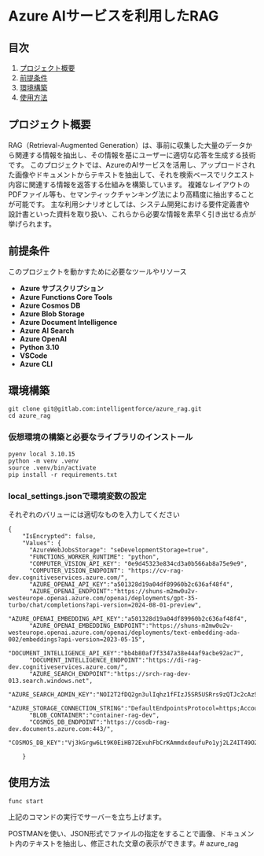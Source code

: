 # Azure AIサービスを利用したRAG 
 
 
## 目次
 
1. [プロジェクト概要](#プロジェクト概要)
2. [前提条件](#前提条件)
3. [環境構築](#環境構築)
4. [使用方法](#使用方法)
 
 
 
## プロジェクト概要
 
RAG（Retrieval-Augmented Generation）は、事前に収集した大量のデータから関連する情報を抽出し、その情報を基にユーザーに適切な応答を生成する技術です。
このプロジェクトでは、AzureのAIサービスを活用し、アップロードされた画像やドキュメントからテキストを抽出して、それを検索ベースでリクエスト内容に関連する情報を返答する仕組みを構築しています。
複雑なレイアウトのPDFファイル等も、セマンティックチャンキング法により高精度に抽出することが可能です。
主な利用シナリオとしては、システム開発における要件定義書や設計書といった資料を取り扱い、これらから必要な情報を素早く引き出せる点が挙げられます。
 
 
 
## 前提条件
 
このプロジェクトを動かすために必要なツールやリソース
 
- **Azure サブスクリプション**
- **Azure Functions Core Tools**
- **Azure Cosmos DB**
- **Azure Blob Storage**
- **Azure Document Intelligence**
- **Azure AI Search**
- **Azure OpenAI**
- **Python 3.10**
- **VSCode**
- **Azure CLI**
 
 
 
## 環境構築
 
```
git clone git@gitlab.com:intelligentforce/azure_rag.git
cd azure_rag
```
 
### 仮想環境の構築と必要なライブラリのインストール
 
```
pyenv local 3.10.15
python -m venv .venv
source .venv/bin/activate
pip install -r requirements.txt
```
 
### local_settings.jsonで環境変数の設定
それぞれのバリューには適切なものを入力してください
```
{
    "IsEncrypted": false,
    "Values": {
      "AzureWebJobsStorage": "seDevelopmentStorage=true",
      "FUNCTIONS_WORKER_RUNTIME": "python",
      "COMPUTER_VISION_API_KEY": "0e9d45323e834cd3a0b566ab8a75e9e9",
      "COMPUTER_VISION_ENDPOINT": "https://cv-rag-dev.cognitiveservices.azure.com/",
      "AZURE_OPENAI_API_KEY":"a501328d19a04df89960b2c636af48f4",
      "AZURE_OPENAI_ENDPOINT":"https://shuns-m2mw0u2v-westeurope.openai.azure.com/openai/deployments/gpt-35-turbo/chat/completions?api-version=2024-08-01-preview",
      "AZURE_OPENAI_EMBEDDING_API_KEY":"a501328d19a04df89960b2c636af48f4",
      "AZURE_OPENAI_EMBEDDING_ENDPOINT":"https://shuns-m2mw0u2v-westeurope.openai.azure.com/openai/deployments/text-embedding-ada-002/embeddings?api-version=2023-05-15",
      "DOCUMENT_INTELLIGENCE_API_KEY":"bb4b80af7f3347a38e44af9acbe92ac7",
      "DOCUMENT_INTELLIGENCE_ENDPOINT":"https://di-rag-dev.cognitiveservices.azure.com/",
      "AZURE_SEARCH_ENDPOINT":"https://srch-rag-dev-013.search.windows.net",
      "AZURE_SEARCH_ADMIN_KEY":"NOI2T2fDQ2gn3ulIqhz1fFIzJ5SR5USRrs9zQTJc2cAzSeBUhqbV",
      "AZURE_STORAGE_CONNECTION_STRING":"DefaultEndpointsProtocol=https;AccountName=strag013;AccountKey=giUJhMCOlk9uaKTg27MQ8q5RxMpcMHebyvK/aUfRLvuczCsbMGfXEhVKFVWNjXlxMN886zBkeDgE+AStPXA1fg==;EndpointSuffix=core.windows.net",
      "BLOB_CONTAINER":"container-rag-dev",
      "COSMOS_DB_ENDPOINT":"https://cosdb-rag-dev.documents.azure.com:443/",
      "COSMOS_DB_KEY":"Vj3kGrgw6Lt9K0EiHB72ExuhFbCrKAmmdxdeufuPo1yj2LZ4IT49O2vCTmWbT7RBoaj1Z3kZhWcIACDbFgYk2A=="

    }
```
 
 
 
## 使用方法
 
```
func start
```
 
上記のコマンドの実行でサーバーを立ち上げます。<br>
 
POSTMANを使い、JSON形式でファイルの指定をすることで画像、ドキュメント内のテキストを抽出し、修正された文章の表示ができます。# azure_rag
